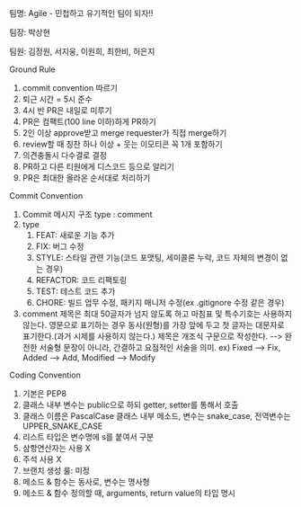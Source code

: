팀명: Agile - 민첩하고 유기적인 팀이 되자!!

팀장: 박상현

팀원: 김정원, 서지웅, 이원희, 최한비, 허은지 

Ground Rule
1. commit convention 따르기
2. 퇴근 시간 = 5시 준수
3. 4시 반 PR은 내일로 미루기
4. PR은 컴팩트(100 line 이하)하게 PR하기
5. 2인 이상 approve받고 merge requester가 직접 merge하기
6. review할 때 칭찬 하나 이상 + 웃는 이모티콘 꼭 1개 포함하기
7. 의견충돌시 다수결로 결정
8. PR하고 다른 티원에게 디스코드 등으로 알리기
9. PR은 최대한 올라온 순서대로 처리하기

Commit Convention
1. Commit 메시지 구조 
type : comment
2. type
   1) FEAT: 새로운 기능 추가
   2) FIX: 버그 수정
   3) STYLE: 스타일 관련 기능(코드 포맷팅, 세미콜론 누락, 코드 자체의 변경이 없는 경우)
   4) REFACTOR: 코드 리팩토링
   5) TEST: 테스트 코드 추가
   6) CHORE: 빌드 업무 수정, 패키지 매니저 수정(ex .gitignore 수정 같은 경우)
3. comment
 제목은 최대 50글자가 넘지 않도록 하고 마침표 및 특수기호는 사용하지 않는다.
 영문으로 표기하는 경우 동사(원형)를 가장 앞에 두고 첫 글자는 대문자로 표기한다.(과거 시제를 사용하지 않는다.)
 제목은 개조식 구문으로 작성한다. --> 완전한 서술형 문장이 아니라, 간결하고 요점적인 서술을 의미.
     ex) Fixed --> Fix, Added --> Add, Modified --> Modify

Coding Convention
1. 기본은 PEP8
2. 클래스 내부 변수는 public으로 하되 getter, setter를 통해서 호출
3. 클래스 이름은 PascalCase 클래스 내부 메소드, 변수는 snake_case, 전역변수는 UPPER_SNAKE_CASE
4. 리스트 타입은 변수명에 s를 붙여서 구분
5. 삼항연산자는 사용 X
6. 주석 사용 X
7. 브랜치 생성 룰: 미정
8. 메소드 & 함수는 동사로, 변수는 명사형
9. 메소드 & 함수 정의할 때, arguments, return value의 타입 명시